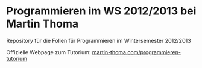 Programmieren im WS 2012/2013 bei Martin Thoma
==============================================

Repository für die Folien für Programmieren im Wintersemester 2012/2013

Offizielle Webpage zum Tutorium: [martin-thoma.com/programmieren-tutorium](http://martin-thoma.com/programmieren-tutorium/)
